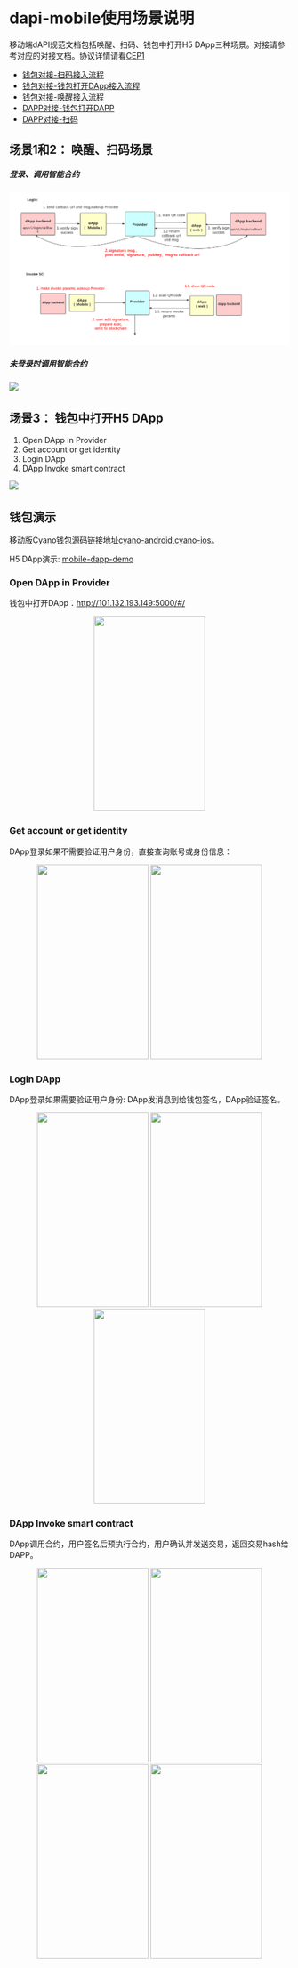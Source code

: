 # dapi-mobile使用场景说明

移动端dAPI规范文档包括唤醒、扫码、钱包中打开H5 DApp三种场景。对接请参考对应的对接文档。协议详情请看[CEP1](https://github.com/ontio-cyano/CEPs/blob/master/CEP1.mediawiki)

* [钱包对接-扫码接入流程](钱包对接-扫码.md)
* [钱包对接-钱包打开DApp接入流程](钱包对接-钱包打开DApp.md)
* [钱包对接-唤醒接入流程](钱包对接-唤醒.md)
* [DAPP对接-钱包打开DAPP](DAPP对接-钱包打开DAPP.md)
* [DAPP对接-扫码](DAPP对接-扫码.md)



## 场景1和2： 唤醒、扫码场景


##### 登录、调用智能合约

![](images/split-login-invoke.png)

##### 未登录时调用智能合约

![](images/invoke-with-login.png)


## 场景3： 钱包中打开H5 DApp

1. Open DApp in Provider
2. Get account or get identity
3. Login DApp
4. DApp Invoke smart contract

![](images/scenario3.png)

## 钱包演示

移动版Cyano钱包源码链接地址[cyano-android](https://github.com/ontio-cyano/cyano-android),[cyano-ios](https://github.com/ontio-cyano/cyano-ios)。

H5 DApp演示: [mobile-dapp-demo](https://github.com/ontio-cyano/mobile-dapp-demo)

### Open DApp in Provider

钱包中打开DApp：http://101.132.193.149:5000/#/

<div align="center">
  <img src="https://raw.githubusercontent.com/ontio-community/dapi-mobile-example/master/images/ios/01-open-dapp.jpg" height="350" width="200">
</div>

### Get account or get identity

DApp登录如果不需要验证用户身份，直接查询账号或身份信息：

<div align="center">
  <img src="https://raw.githubusercontent.com/ontio-community/dapi-mobile-example/master/images/ios/02-getAccount.jpg" height="350" width="200">
  <img src="https://raw.githubusercontent.com/ontio-community/dapi-mobile-example/master/images/ios/04-logined.jpg" height="350" width="200">
</div>

### Login DApp

DApp登录如果需要验证用户身份: DApp发消息到给钱包签名，DApp验证签名。

<div align="center">
  <img src="https://raw.githubusercontent.com/ontio-community/dapi-mobile-example/master/images/ios/03-login-message.jpg" height="350" width="200">
  <img src="https://raw.githubusercontent.com/ontio-community/dapi-mobile-example/master/images/ios/input-password.jpg" height="350" width="200">
  <img src="https://raw.githubusercontent.com/ontio-community/dapi-mobile-example/master/images/ios/04-logined.jpg" height="350" width="200">
</div>

### DApp Invoke smart contract

DApp调用合约，用户签名后预执行合约，用户确认并发送交易，返回交易hash给DAPP。

<div align="center">
  <img src="https://raw.githubusercontent.com/ontio-community/dapi-mobile-example/master/images/ios/05-invoke-message.jpg" height="350" width="200">
  <img src="https://raw.githubusercontent.com/ontio-community/dapi-mobile-example/master/images/ios/input-password.jpg" height="350" width="200">
  <img src="https://raw.githubusercontent.com/ontio-community/dapi-mobile-example/master/images/ios/05-pre-exec-result.jpg" height="350" width="200">
   <img src="https://raw.githubusercontent.com/ontio-community/dapi-mobile-example/master/images/ios/06-dapp-recv-txhash.jpg" height="350" width="200">
</div>

